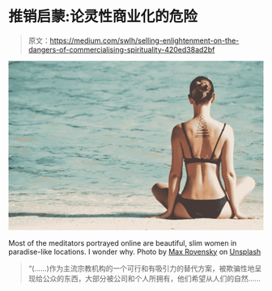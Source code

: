 # 推销启蒙:论灵性商业化的危险

> 原文：<https://medium.com/swlh/selling-enlightenment-on-the-dangers-of-commercialising-spirituality-420ed38ad2bf>

![](img/f9b01324e49993ebcd2a61c86263ba02.png)

Most of the meditators portrayed online are beautiful, slim women in paradise-like locations. I wonder why. Photo by [Max Rovensky](https://unsplash.com/photos/fGUmhLROnPc?utm_source=unsplash&utm_medium=referral&utm_content=creditCopyText) on [Unsplash](https://unsplash.com/search/photos/meditation?utm_source=unsplash&utm_medium=referral&utm_content=creditCopyText)

> “(……)作为主流宗教机构的一个可行和有吸引力的替代方案，被欺骗性地呈现给公众的东西，大部分被公司和个人所拥有，他们希望从人们的自然……